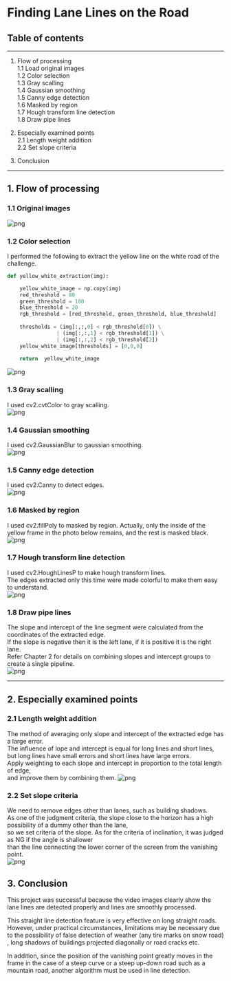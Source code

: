 # **Finding Lane Lines on the Road** 

## Table of contents

---

1. Flow of processing  
  1.1 Load original images  
  1.2 Color selection  
  1.3 Gray scalling  
  1.4 Gaussian smoothing  
  1.5 Canny edge detection  
  1.6 Masked by region  
  1.7 Hough transform line detection  
  1.8 Draw pipe lines  

2. Especially examined points  
  2.1 Length weight addition  
  2.2 Set slope criteria

3. Conclusion


[//]: # (Image References)

[image1]: ./examples/grayscale.jpg "Grayscale"

---

## 1. Flow of processing


### 1.1 Original images  

![png](examples/0.png)
### 1.2 Color selection  
I performed the following to extract the yellow line on the white road of the challenge.
```python
def yellow_white_extraction(img):

    yellow_white_image = np.copy(img)
    red_threshold = 80
    green_threshold = 180
    blue_threshold = 20
    rgb_threshold = [red_threshold, green_threshold, blue_threshold]
    
    thresholds = (img[:,:,0] < rgb_threshold[0]) \
                | (img[:,:,1] < rgb_threshold[1]) \
                | (img[:,:,2] < rgb_threshold[2])
    yellow_white_image[thresholds] = [0,0,0]
    
    return  yellow_white_image
```
![png](examples/1.png)

### 1.3 Gray scalling  
I used cv2.cvtColor to gray scalling.  
![png](examples/2.png)

### 1.4 Gaussian smoothing  
I used cv2.GaussianBlur to gaussian smoothing.  
![png](examples/3.png)

### 1.5 Canny edge detection 
I used cv2.Canny to detect edges.  
![png](examples/4.png)

### 1.6 Masked by region  
I used cv2.fillPoly to masked by region. 
Actually, only the inside of the yellow frame in the photo below remains, and the rest is masked black.  
![png](examples/5.png)

### 1.7 Hough transform line detection 
I used cv2.HoughLinesP to make hough transform lines.  
The edges extracted only this time were made colorful to make them easy to understand.  
![png](examples/6.png)

### 1.8 Draw pipe lines  
The slope and intercept of the line segment were calculated from the coordinates of the extracted edge.  
If the slope is negative then it is the left lane, if it is positive it is the right lane.  
Refer Chapter 2 for details on combining slopes and intercept groups to create a single pipeline.  
![png](examples/7.png)

---

## 2. Especially examined points  

### 2.1 Length weight addition  
The method of averaging only slope and intercept of the extracted edge has a large error.  
The influence of lope and intercept is equal for long lines and short lines,  
but long lines have small errors and short lines have large errors.  
Apply weighting to each slope and intercept in proportion to the total length of edge,  
and improve them by combining them.
![png](examples/21.png)

### 2.2 Set slope criteria  
We need to remove edges other than lanes, such as building shadows.  
As one of the judgment criteria, the slope close to the horizon has a high possibility of a dummy other than the lane,  
so we set criteria of the slope.
As for the criteria of inclination, it was judged as NG if the angle is shallower  
than the line connecting the lower corner of the screen from the vanishing point.  
![png](examples/23.png)

## 3. Conclusion
This project was successful because the video images clearly show the lane lines are detected properly and lines are smoothly processed.

This straight line detection feature is very effective on long straight roads. However, under practical circumstances, limitations may be necessary due to the possibility of false detection of weather (any tire marks on snow road) , long shadows of buildings projected diagonally or road cracks etc.

In addition, since the position of the vanishing point greatly moves in the frame in the case of a steep curve or a steep up-down road such as a mountain road, another algorithm must be used in line detection.
